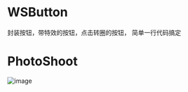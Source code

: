# WSButton
封装按钮，带特效的按钮，点击转圈的按钮， 简单一行代码搞定

# PhotoShoot
![image](https://github.com/Zws-China/WSTextField/blob/master/%E5%B0%81%E8%A3%85%E8%BE%93%E5%85%A5%E6%A1%86demo/%E5%B0%81%E8%A3%85%E8%BE%93%E5%85%A5%E6%A1%86demo/qqq.png)

